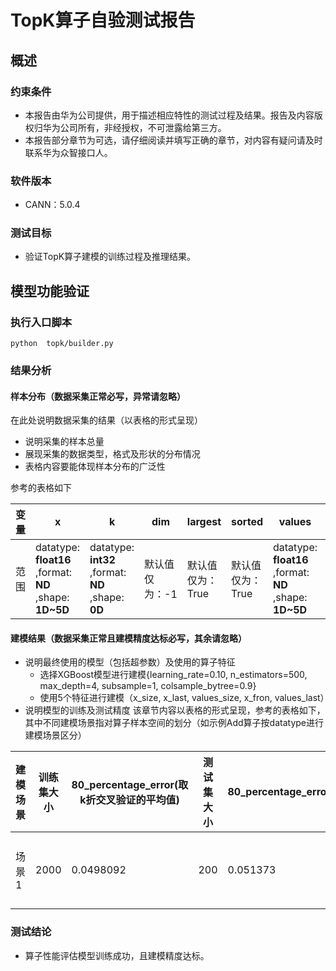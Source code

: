 # TopK算子自验测试报告

## 概述
### 约束条件
+ 本报告由华为公司提供，用于描述相应特性的测试过程及结果。报告及内容版权归华为公司所有，非经授权，不可泄露给第三方。
+ 本报告部分章节为可选，请仔细阅读并填写正确的章节，对内容有疑问请及时联系华为众智接口人。
### 软件版本
+ CANN：5.0.4
### 测试目标
+ 验证TopK算子建模的训练过程及推理结果。
## 模型功能验证
### 执行入口脚本
`python  topk/builder.py`

### 结果分析
#### 样本分布（数据采集正常必写，异常请忽略）
在此处说明数据采集的结果（以表格的形式呈现）
+ 说明采集的样本总量
+ 展现采集的数据类型，格式及形状的分布情况
+ 表格内容要能体现样本分布的广泛性

参考的表格如下

| 变量 | x                                                       | k                                                  | dim            | largest          | sorted           | values                                                  | indices                                               |
| ---- | ------------------------------------------------------- | -------------------------------------------------- | -------------- | ---------------- | ---------------- | ------------------------------------------------------- | ----------------------------------------------------- |
| 范围 | datatype: **float16** ,format: **ND** ,shape: **1D~5D** | datatype: **int32** ,format: **ND** ,shape: **0D** | 默认值仅为：-1 | 默认值仅为：True | 默认值仅为：True | datatype: **float16** ,format: **ND** ,shape: **1D~5D** | datatype: **int32** ,format: **ND** ,shape: **1D~5D** |

#### 建模结果（数据采集正常且建模精度达标必写，其余请忽略）
+ 说明最终使用的模型（包括超参数）及使用的算子特征
  + 选择XGBoost模型进行建模{learning_rate=0.10, n_estimators=500, max_depth=4, subsample=1, colsample_bytree=0.9}
  + 使用5个特征进行建模（x_size, x_last, values_size, x_fron, values_last）
+ 说明模型的训练及测试精度
  该章节内容以表格的形式呈现，参考的表格如下，其中不同建模场景指对算子样本空间的划分（如示例Add算子按datatype进行建模场景区分）

| 建模场景 | 训练集大小 | 80_percentage_error(取k折交叉验证的平均值) | 测试集大小 | 80_percentage_error | 模型超参数 |
|------|-------|----------------------------------|-------|---------------------|------|
|  场景 1   | 2000 | 0.0498092 | 200 | 0.051373 | learning_rate=0.10，n_estimators=500，max_depth=4，subsample=1，colsample_bytree=0.9 |

### 测试结论
+ 算子性能评估模型训练成功，且建模精度达标。